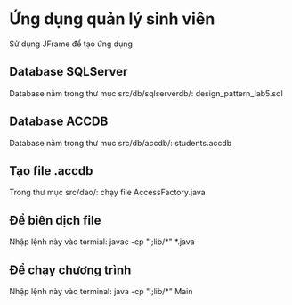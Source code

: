 # Ứng dụng quản lý sinh viên
Sử dụng JFrame để tạo ứng dụng

## Database SQLServer
Database nằm trong thư mục src/db/sqlserverdb/: design_pattern_lab5.sql
## Database ACCDB
Database nằm trong thư mục src/db/accdb/: students.accdb
## Tạo file .accdb
Trong thư mục src/dao/: chạy file AccessFactory.java
## Để biên dịch file
Nhập lệnh này vào termial: javac -cp ".;lib/*" *.java
## Để chạy chương trình
Nhập lệnh này vào terminal: java -cp ".;lib/*" Main